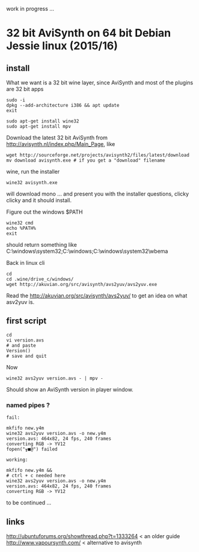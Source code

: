 work in progress ...

# 32 bit AviSynth on 64 bit Debian Jessie linux (2015/16)

## install

What we want is a 32 bit wine layer, since AviSynth and most of the plugins are 32 bit apps

    sudo -i
    dpkg --add-architecture i386 && apt update
    exit

    sudo apt-get install wine32
    sudo apt-get install mpv

Download the latest 32 bit AviSynth from <http://avisynth.nl/index.php/Main_Page>, like

    wget http://sourceforge.net/projects/avisynth2/files/latest/download
    mv download avisynth.exe # if you get a "download" filename

wine, run the installer

    wine32 avisynth.exe

will download mono ...
and present you with the installer questions, clicky clicky and it should install.

Figure out the windows $PATH

	wine32 cmd
	echo %PATH%
	exit

should return something like C:\windows\system32;C:\windows;C:\windows\system32\wbema

Back in linux cli
    
    cd
    cd .wine/drive_c/windows/
    wget http://akuvian.org/src/avisynth/avs2yuv/avs2yuv.exe

Read the <http://akuvian.org/src/avisynth/avs2yuv/> to get an idea on what asv2yuv is.

## first script

    cd
    vi version.avs
    # and paste
    Version()
    # save and quit

Now

    wine32 avs2yuv version.avs - | mpv -

Should show an AviSynth version in player window.

### named pipes ?

    fail:
    
    mkfifo new.y4m
    wine32 avs2yuv version.avs -o new.y4m 
    version.avs: 464x82, 24 fps, 240 frames
    converting RGB -> YV12
    fopen("╥■@") failed
    
    working:
    
    mkfifo new.y4m &&
    # ctrl + c needed here
    wine32 avs2yuv version.avs -o new.y4m 
    version.avs: 464x82, 24 fps, 240 frames
    converting RGB -> YV12


to be continued ...

## links
<http://ubuntuforums.org/showthread.php?t=1333264> < an older guide  
<http://www.vapoursynth.com/> < alternative to avisynth


